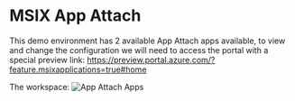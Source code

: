 
# MSIX App Attach

This demo environment has 2 available App Attach apps available, to view and change the configuration we will need to access the portal with a special preview link: <https://preview.portal.azure.com/?feature.msixapplications=true#home>

The workspace:
![App Attach Apps](https://chlams.blob.core.windows.net/public/reddogproductions/pics/wvd/appattachapps.png)
